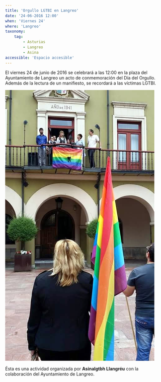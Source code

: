 ```yaml
---
title: 'Orgullo LGTBI en Langreo'
date: '24-06-2016 12:00'
when: 'Viernes 24'
where: 'Langreo'
taxonomy:
    tag:
        - Asturias
        - Langreo
        - Asina
accessible: 'Espacio accesible'
---
```


El viernes 24 de junio de 2016 se celebrará a las 12:00 en la plaza del Ayuntamiento de Langreo un acto de conmemoración del Día del Orgullo. Además de la lectura de un manifiesto, se recordará a las víctimas LGTBI.

![](2015-langreo-01-grande.jpg)

Ésta es una actividad organizada por **Asinalgtbh Llangréu** con la colaboración del Ayuntamiento de Langreo.